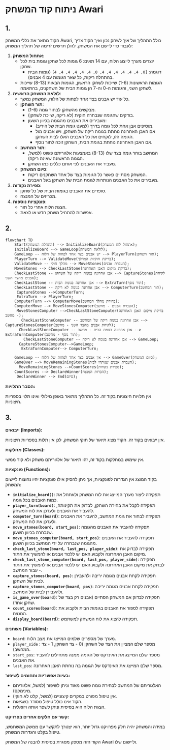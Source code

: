 # ניתוח קוד המשחק Awari

## 1. <algorithm>

הקוד מתאר את כללי המשחק Awari, כולל התהליך של איך לשחק נכון ואיך הקוד צריך לעבוד כדי ליישם את המשחק. להלן תרשים זרימה של תהליך המשחק:

1. **אתחול המשחק**:
   - יוצרים מערך לייצוג הלוח, עם 14 תאים: 6 גומות לכל שחקן וגומת בית לכל שחקן.
     - דוגמה: `[0, 4, 4, 4, 4, 4, 4, 0, 4, 4, 4, 4, 4, 4]` (גומות הבית בהתחלה ריקות, כל שאר הגומות עם 4 אבנים).
   - הגומות הראשונות (1-6) שייכות לשחקן הראשון, הגומות הבאות (8-13) שייכות לשחקן השני, והגומות ה-0 וה-7 הן גומות הבית של השחקנים, בהתאמה.
2. **לולאת המשחק הראשית**:
   - כל עוד יש אבנים בצד אחד לפחות של הלוח, המשחק נמשך.
   - **תור השחקן**:
     - מבקשים מהשחקן לבחור גומה (1-6).
     - בודקים שהגומה שנבחרה חוקית (לא ריקה, שייכת לשחקן).
     - מעבירים את האבנים מהגומה בכיוון השעון:
       - מוסיפים אבן אחת לכל גומה בדרך (למעט גומת הבית של היריב).
       - אם האבן האחרונה נוחתת בגומה ריקה של השחקן, ויש אבנים מול הגומה הזו, לוקחים את כל האבנים האלו לבית השחקן.
       - אם האבן האחרונה נוחתת בגומת הבית, השחקן זוכה לתור נוסף.
   - **תור המחשב**:
     - המחשב בוחר גומה בצד שלו (8-13) באמצעות אלגוריתם פשוט (למשל, הגומה הראשונה שאינה ריקה).
     - מעביר את האבנים לפי אותם כללים כמו השחקן.
   - **סיום המשחק**:
     - המשחק מסתיים כאשר כל הגומות בצד של אחד השחקנים ריקות.
     - מעבירים את כל האבנים הנותרות לגומת הבית של השחקן בעל האבנים.
3. **ספירת נקודות**:
   - סופרים את האבנים בגומות הבית של כל שחקן.
   - מכריזים על המנצח.
4. **פונקציות נוספות**:
   - הצגת הלוח אחרי כל תור.
   - אפשרות להתחיל משחק חדש או לצאת.

## 2. <mermaid>

```mermaid
flowchart TD
    Start(התחלת המשחק) --> InitializeBoard(אתחול לוח המשחק);
    InitializeBoard --> GameLoop(לולאת המשחק);
    GameLoop -- יש אבנים בצד אחד לפחות של הלוח --> PlayerTurn(תור השחקן);
    PlayerTurn --> ValidateMove(בדיקת חוקיות המהלך);
    ValidateMove -- מהלך חוקי --> MoveStones(העברת אבנים);
    MoveStones --> CheckLastStone(בדיקת מיקום האבן האחרונה);
    CheckLastStone -- אבן אחרונה בגומה ריקה של השחקן --> CaptureStones(לקיחת אבנים מהצד השני);
    CheckLastStone -- אבן אחרונה בגומת הבית --> ExtraTurn(תור נוסף);
    CheckLastStone -- אבן אחרונה בגומה לא ריקה --> ComputerTurn(תור המחשב);
     CaptureStones -->ComputerTurn;
     ExtraTurn --> PlayerTurn;
    ComputerTurn --> ComputerMove(בחירת מהלך המחשב);
    ComputerMove --> MoveStonesComputer(העברת אבנים - מחשב);
     MoveStonesComputer -->CheckLastStoneComputer(בדיקת מיקום האבן האחרונה - מחשב);
       CheckLastStoneComputer -- אבן אחרונה בגומה ריקה של המחשב --> CaptureStonesComputer(לקיחת אבנים מהצד השני - מחשב);
      CheckLastStoneComputer -- אבן אחרונה בגומת הבית - מחשב --> ExtraTurnComputer(תור נוסף - מחשב);
        CheckLastStoneComputer -- אבן אחרונה בגומה לא ריקה --> GameLoop;
      CaptureStonesComputer-->GameLoop;
       ExtraTurnComputer--> ComputerTurn;

    GameLoop -- אין אבנים בצד אחד לפחות של הלוח --> GameOver(סיום המשחק);
    GameOver --> MoveRemainingStones(העברת אבנים שנותרו לבית);
      MoveRemainingStones -->CountScores(ספירת נקודות);
    CountScores --> DeclareWinner(הכרזת המנצח);
     DeclareWinner --> End(סיום);
```

**הסבר התלויות:**

אין תלויות חיצוניות בקוד זה. כל התהליך מתואר באופן מילולי ואינו תלוי בספריות חיצוניות.

## 3. <explanation>

**ייבואים (Imports):**

אין ייבואים בקוד זה. הקוד מציג תיאור של חוקי המשחק, לכן אין תלות בספריות חיצוניות.

**מחלקות (Classes):**

אין שימוש במחלקות בקוד זה, זהו תיאור של אלגוריתם משחק ולא קוד ממשי.

**פונקציות (Functions):**

בקוד המוצג אין הגדרות לפונקציות, אך ניתן להסיק אילו פונקציות יהיו נחוצות ליישום המשחק:

*   **`initialize_board()`**: תפקידה ליצור מערך המייצג את לוח המשחק ולאתחל את כמות האבנים בכל גומה.
*   **`player_turn(board)`**: תפקידה לקבל את בחירת השחקן, לבדוק את תקינותה, להעביר את האבנים ולעדכן את לוח המשחק.
*   **`computer_turn(board)`**: תפקידה לבחור את גומת המחשב, להעביר את האבנים ולעדכן את לוח המשחק.
*   **`move_stones(board, start_pos)`**: תפקידה להעביר את האבנים מהגומה שנבחרה בכיוון השעון.
*  **`move_stones_computer(board, start_pos)`**: תפקידה להעביר את האבנים מהגומה שנבחרה על ידי המחשב בכיוון השעון.
*   **`check_last_stone(board, last_pos, player_side)`**: תפקידה לבדוק את מיקום האבן האחרונה ולקבוע האם יש ללכוד אבנים או להמשיך את התור.
*  **`check_last_stone_computer(board, last_pos, player_side)`**: תפקידה לבדוק את מיקום האבן האחרונה ולקבוע האם יש ללכוד אבנים או להמשיך את התור - עבור המחשב.
*   **`capture_stones(board, pos)`**: תפקידה לקחת אבנים מגומה יריבה ולהעבירן לבית של השחקן.
*  **`capture_stones_computer(board, pos)`**: תפקידה לקחת אבנים מגומה יריבה ולהעבירן לבית של המחשב.
*   **`is_game_over(board)`**: תפקידה לבדוק אם המשחק הסתיים (אבנים רק בצד של שחקן אחד).
*   **`count_scores(board)`**: תפקידה לספור את האבנים בגומות הבית ולקבוע את המנצח.
*  **`display_board(board)`**: תפקידה להציג את לוח המשחק למשתמש.

**משתנים (Variables):**

*   `board`: מערך של מספרים שלמים המייצג את מצב הלוח.
*  `player_side` : מספר שלם המציין את הצד של השחקן (0 - צד השחקן, 1 - צד המחשב).
*   `start_pos`: מספר שלם המייצג את האינדקס של הגומה ממנה מתחילים להעביר את האבנים.
*   `last_pos`: מספר שלם המייצג את האינדקס של הגומה בה נוחתת האבן האחרונה.

**בעיות אפשריות ותחומים לשיפור:**

*   האלגוריתם של המחשב לבחירת גומה פשוט מאוד וניתן לשיפור (למשל, אלגוריתם מינימקס).
*   אין טיפול מפורט במקרים קיצוניים (למשל, קלט לא חוקי).
*   הקוד אינו כולל טיפול מסודר בשגיאות.
*   הצגת הלוח היא בסיסית וניתן לשפר אותה ויזואלית.

**קשר עם חלקים אחרים בפרויקט:**

במידה והמשחק יהיה חלק מפרויקט גדול יותר, הוא יצטרך לתקשר עם ממשק המשתמש, טיפול בקלט והגדרות המשחק.

הקוד הזה מספק מסגרת בסיסית להבנה של המשחק Awari וליישום שלו.